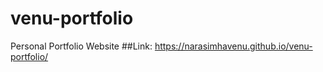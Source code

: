 # venu-portfolio
Personal Portfolio Website
##Link: https://narasimhavenu.github.io/venu-portfolio/
